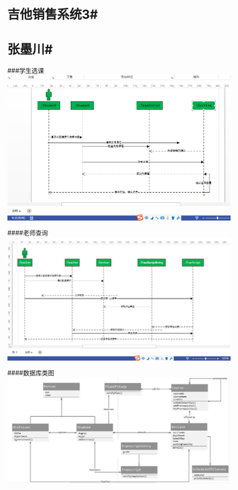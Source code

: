 # 吉他销售系统3#
# 张墨川#
###学生选课
<img src="https://github.com/zhangmochuan/SRS-homework6/blob/master/%E6%88%AA%E5%9B%BE/%E5%AD%A6%E7%94%9F.png"/>

####老师查询
<img src="https://github.com/zhangmochuan/SRS-homework6/blob/master/%E6%88%AA%E5%9B%BE/%E8%80%81%E5%B8%88.png"/>

####数据库类图
<img src="https://github.com/zhangmochuan/SRS-homework6/blob/master/%E6%88%AA%E5%9B%BE/SRS%E7%B3%BB%E7%BB%9F%E7%B1%BB%E5%9B%BE.jpg"/>
